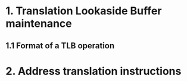 # 1. Translation Lookaside Buffer maintenance

## 1.1 Format of a TLB operation

# 2. Address translation instructions